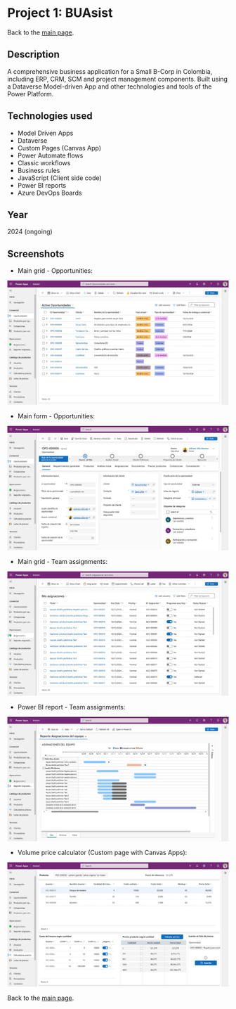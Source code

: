 # Project 1: BUAsist

Back to the [main page](https://camilovillam.github.io/).

## Description

A comprehensive business application for a Small B-Corp in Colombia, including ERP, CRM, SCM and project management components. Built using a Dataverse Model-driven App and other technologies and tools of the Power Platform.

## Technologies used

- Model Driven Apps
- Dataverse
- Custom Pages (Canvas App)
- Power Automate flows
- Classic workflows
- Business rules
- JavaScript (Client side code)
- Power BI reports
- Azure DevOps Boards

## Year

2024 (ongoing)

## Screenshots

- Main grid - Opportunities:

![BUAsist - Model-Driven App - Main grid opportunities](https://raw.githubusercontent.com/camilovillam/camilovillam.github.io/refs/heads/main/assets/img/projects/BUAsist_01.jpg)


- Main form - Opportunities:

![BUAsist - Model-Driven App - Main form Opportunities](https://raw.githubusercontent.com/camilovillam/camilovillam.github.io/refs/heads/main/assets/img/projects/BUAsist_02.jpg)


- Main grid - Team assignments:

![BUAsist - Model-Driven App - Main grid Team tasks](https://raw.githubusercontent.com/camilovillam/camilovillam.github.io/refs/heads/main/assets/img/projects/BUAsist_03.jpg)


- Power BI report - Team assignments:

![Screenshot BUAsist - Model-Driven App - Power BI report Team tasks](https://raw.githubusercontent.com/camilovillam/camilovillam.github.io/refs/heads/main/assets/img/projects/BUAsist_04.jpg)


- Volume price calculator (Custom page with Canvas Apps):

![Screenshot BUAsist - Model-Driven App - Custom Page (Canvas app)](https://raw.githubusercontent.com/camilovillam/camilovillam.github.io/refs/heads/main/assets/img/projects/BUAsist_05.jpg)


Back to the [main page](https://camilovillam.github.io/).
